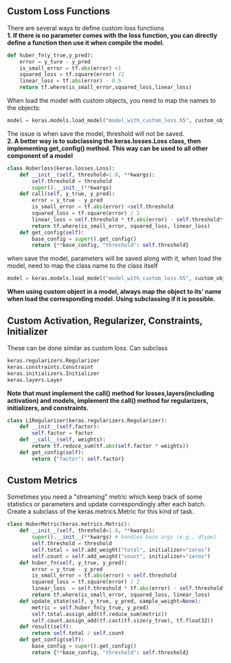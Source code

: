 ## Custom Loss Functions
There are several ways to define custom loss functions  
**1. If there is no parameter comes with the loss function, you can directly define a function then use it when compile the model.**
```python
def huber_fn(y_true,y_pred):
    error = y_ture - y_pred
    is_small_error = tf.abs(error) <1
    squared_loss = tf.square(error) /2
    linear_loss = tf.abs(error) - 0.5
    return tf.where(is_small_error,squared_loss,linear_loss)
```
When load the model with custom objects, you need to map the names to the objects:
```python
model = keras.models.load_model("model_with_custom_loss.h5", custom_objects={"huber_fn":huber_fn})
```
The issue is when save the model, threshold will not be saved.  
 **2.   A better way is to subclassing the keras.losses.Loss class, then implementing get_config() method. This way can be used to all other component of a model**
```python
class Huberloss(keras.losses.Loss):
    def __init__(self, threshold=1.0, **kwargs):
        self.threshold = threshold
        super().__init__(**kwargs)
    def call(self, y_true, y_pred):
        error = y_true - y_pred
        is_small_error = tf.abs(error) <self.threshold
        squared_loss = tf.square(error) / 2
        linear_loss = self.threshold * tf.abs(error) - self.threshold**2 / 2
        return tf.where(is_small_error, squared_loss, linear_loss)
    def get_config(self):
        base_config = super().get_config()
        return {**base_config, "threshold": self.threshold}
```
when save the model, parameters will be saved along with it, when load the model, need to map the class name to the class itself
```python
model = keras.models.load_model("model_with_custom_loss.h5", custom_objects={"Huberloss":Huberloss})
```
**When using custom object in a model, always map the object to its' name when load the corresponding model. Using subclassing if it is possible.**  

## Custom Activation, Regularizer, Constraints, Initializer
These can be done similar as custom loss. Can subclass
```python
keras.regularizers.Regularizer
keras.constraints.Constraint
keras.initializers.Initializer
keras.layers.Layer
```
**Note that must implement the call() method for losses,layers(including activation) and models, implement the __call__() method for regularizers, initializers, and constraints.**  
```python
class L1Regularizer(keras.regularizers.Regularizer):
    def __init__(self,factor):
        self.factor = factor
    def __call__(self, weights):
        return tf.reduce_sum(tf.abs(self.factor * weights))
    def get_config(self):
        return {"factor": self.factor}
```
## Custom Metrics
Sometimes you need a "streaming" metric which keep track of some statistics or parameters and update correspondingly after each batch. Create a subclass of the keras.metrics.Metric for this kind of task.  
```python
class HuberMetric(keras.metrics.Metric):
    def __init__(self, threshold=1.0, **kwargs):
        super().__init__(**kwargs) # handles base args (e.g., dtype)
        self.threshold = threshold
        self.total = self.add_weight("total", initializer="zeros")
        self.count = self.add_weight("count", initializer="zeros")
    def huber_fn(self, y_true, y_pred):
        error = y_true - y_pred
        is_small_error = tf.abs(error) < self.threshold
        squared_loss = tf.square(error) / 2
        linear_loss  = self.threshold * tf.abs(error) - self.threshold**2 / 2
        return tf.where(is_small_error, squared_loss, linear_loss)
    def update_state(self, y_true, y_pred, sample_weight=None):
        metric = self.huber_fn(y_true, y_pred)
        self.total.assign_add(tf.reduce_sum(metric))
        self.count.assign_add(tf.cast(tf.size(y_true), tf.float32))
    def result(self):
        return self.total / self.count
    def get_config(self):
        base_config = super().get_config()
        return {**base_config, "threshold": self.threshold}
```
